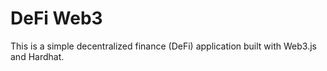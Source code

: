 # DeFi Web3

This is a simple decentralized finance (DeFi) application built with Web3.js and Hardhat.

